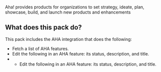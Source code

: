 Aha! provides products for organizations to set strategy, ideate, plan, showcase, build, and launch new products and enhancements
## What does this pack do?
This pack includes the AHA integration that does the following:
- Fetch a list of AHA features.
- Edit the following in an AHA feature: its status, description, and title.
- - Edit the following in an AHA feature: its status, description, and title.
